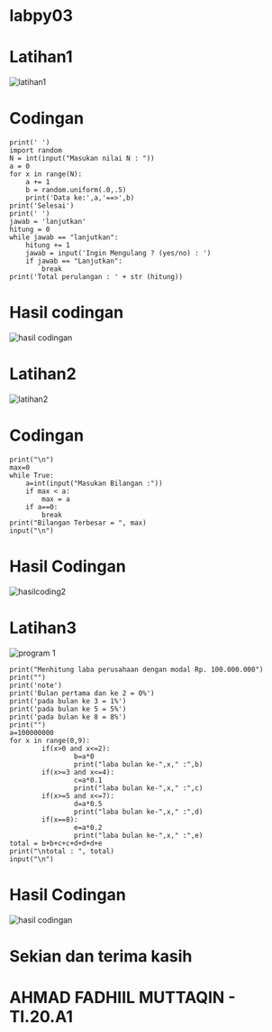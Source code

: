 # labpy03
# Latihan1
![latihan1](https://user-images.githubusercontent.com/46749500/53287677-ee1b8c80-37b2-11e9-94ed-3cae74178a40.png)

# Codingan
```
print(' ')
import random
N = int(input("Masukan nilai N : "))
a = 0
for x in range(N):
    a += 1
    b = random.uniform(.0,.5)
    print('Data ke:',a,'==>',b)
print('Selesai')
print(' ')
jawab = 'lanjutkan'
hitung = 0
while jawab == "lanjutkan":
    hitung += 1
    jawab = input('Ingin Mengulang ? (yes/no) : ')
    if jawab == "Lanjutkan":
        break
print('Total perulangan : ' + str (hitung))
```

# Hasil codingan
![hasil codingan](https://user-images.githubusercontent.com/46749500/53287636-a9dbbc80-37b1-11e9-8043-13169152b9dd.png)

# Latihan2
![latihan2](https://user-images.githubusercontent.com/46749500/53287784-d4c71000-37b3-11e9-9296-4b5b9b2ca9bf.png)

# Codingan
```
print("\n")
max=0
while True:
    a=int(input("Masukan Bilangan :"))
    if max < a:
        max = a
    if a==0:
        break
print("Bilangan Terbesar = ", max)
input("\n")
```
# Hasil Codingan
![hasilcoding2](https://user-images.githubusercontent.com/46749500/53288065-d514da80-37b6-11e9-9627-613c44a72965.png)

# Latihan3
![program 1](https://user-images.githubusercontent.com/46749500/53288204-7a7c7e00-37b8-11e9-8730-80df3981e44e.png)

```
print("Menhitung laba perusahaan dengan modal Rp. 100.000.000")
print("")
print('note')
print('Bulan pertama dan ke 2 = 0%')
print('pada bulan ke 3 = 1%')
print('pada bulan ke 5 = 5%')
print('pada bulan ke 8 = 8%')
print("")
a=100000000
for x in range(0,9):
        if(x>0 and x<=2):
                b=a*0
                print("laba bulan ke-",x," :",b)
        if(x>=3 and x<=4):
                c=a*0.1
                print("laba bulan ke-",x," :",c)
        if(x>=5 and x<=7):
                d=a*0.5
                print("laba bulan ke-",x," :",d)
        if(x==8):
                e=a*0.2
                print("laba bulan ke-",x," :",e)
total = b+b+c+c+d+d+d+e
print("\ntotal : ", total)
input("\n")
```

# Hasil Codingan
![hasil codingan](https://user-images.githubusercontent.com/46749500/53288263-fbd41080-37b8-11e9-95f3-461481ab5974.png)

# Sekian dan terima kasih
# AHMAD FADHIIL MUTTAQIN - TI.20.A1
